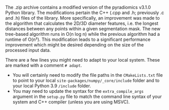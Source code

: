 The .zip archive contains a modified version of the pyradiomics v3.1.0 Python library.
The modifications pertain the C++ (.cpp and .h; previously .c and .h) files of the library.
More specifically, an improvement was made to the algorithm that calculates the 2D/3D diameter features,
i.e. the longest distances between any points within a given segmentation mask. The new tree-based algorithm
runs in O(n log n) while the previous algorithm had a runtime of O(n²). This modification leads to a significant
performance improvement which might be desired depending on the size of the processed input data.

There are a few lines you might need to adapt to your local system. These are marked with a comment `# adapt`.
 - You will certainly need to modify the file paths in the `CMakeLists.txt` file to point to your local `site-packages/numpy/_core/include` folder and to your local Python 3.9 `/include` folder.
 - You may need to update the syntax for the `extra_compile_args` argument in the `setup.py` file to match the command line syntax of your system and C++ compiler (unless you are using MSVC).
